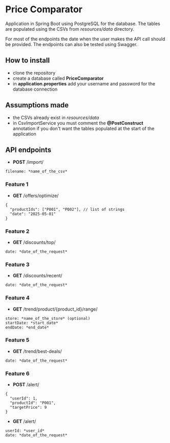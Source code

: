# Price Comparator

Application in Spring Boot using PostgreSQL for the database. The tables are populated using the CSVs from *resources/data* directory.

For most of the endpoints the date when the user makes the API call should be provided. The endpoints can also be tested using Swagger.

## How to install
- clone the repository
- create a database called **PriceComparator**
- in **application.properties** add your username and password for the database connection

## Assumptions made
- the CSVs already exist in *resources/data*
- in CsvImportService you must comment the **@PostConstruct** annotation if you don't want the tables populated at the start of the application

## API endpoints

- **POST** /import/
```
filename: *name_of_the_csv*
```
### Feature 1
- **GET** /offers/optimize/ 
```
{
  "productIds": ["P001", "P002"], // list of strings
  "date": "2025-05-01"
}
```
### Feature 2
- **GET** /discounts/top/ 
```
date: *date_of_the_request*
```
### Feature 3
- **GET** /discounts/recent/ 
```
date: *date_of_the_request*
```
### Feature 4
- **GET** /trend/product/{product_id}/range/ 
```
store: *name_of_the_store* (optional)
startDate: *start_date*
endDate: *end_date*
```
### Feature 5
- **GET** /trend/best-deals/ 
```
date: *date_of_the_request*
```
### Feature 6
- **POST** /alert/ 
```
{
  "userId": 1,
  "productId": "P001",
  "targetPrice": 9
}
```
- **GET** /alert/
```
userId: *user_id*
date: *date_of_the_request*
```